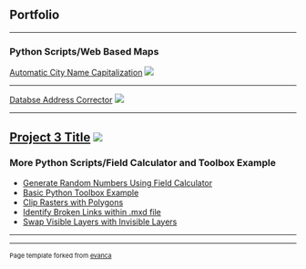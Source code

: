 ## Portfolio

---

### Python Scripts/Web Based Maps


[Automatic City Name Capitalization](https://github.com/kveselits/GIS-Programming/blob/9e06ba03e68c7704759f361cb532478d34407c84/AutomaticCapitalization.py#L11-L35)
<img src="https://api.miniature.io/?url=https://github.com/kveselits/GIS-Programming/blob/9e06ba03e68c7704759f361cb532478d34407c84/AutomaticCapitalization.py#L11-L35" />


---
[Databse Address Corrector](https://github.com/kveselits/GIS-Programming/blob/9e06ba03e68c7704759f361cb532478d34407c84/AddressCorrector.py#L1-L42)
<img src="https://api.miniature.io/?url=https://github.com/kveselits/GIS-Programming/blob/9e06ba03e68c7704759f361cb532478d34407c84/AddressCorrector.py#L1-L42" />

---
[Project 3 Title](http://example.com/)
<img src="https://api.miniature.io/?url=ubuntu.com" />
---

### More Python Scripts/Field Calculator and Toolbox Example

- [Generate Random Numbers Using Field Calculator](https://github.com/kveselits/GIS-Programming/blob/9e06ba03e68c7704759f361cb532478d34407c84/randInt.cal#L1-L8)
- [Basic Python Toolbox Example](https://github.com/kveselits/GIS-Programming/blob/9e06ba03e68c7704759f361cb532478d34407c84/ToolBoxPractice.py#L1-L10)
- [Clip Rasters with Polygons](https://github.com/kveselits/GIS-Programming/blob/9e06ba03e68c7704759f361cb532478d34407c84/ClipRastersWithPolygonExtended.py#L1-L11)
- [Identify Broken Links within .mxd file](https://github.com/kveselits/GIS-Programming/blob/9e06ba03e68c7704759f361cb532478d34407c84/BrokenLink.py#L1-L12)
- [Swap Visible Layers with Invisible Layers](https://github.com/kveselits/GIS-Programming/blob/9e06ba03e68c7704759f361cb532478d34407c84/MakeVisible2.py#L1-L16)

---




---
<p style="font-size:11px">Page template forked from <a href="https://github.com/evanca/quick-portfolio">evanca</a></p>
<!-- Remove above link if you don't want to attibute -->
